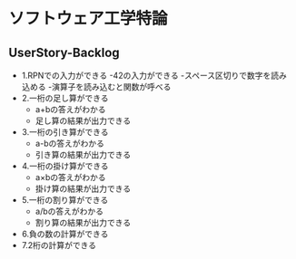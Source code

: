# ソフトウェア工学特論

## UserStory-Backlog

- 1.RPNでの入力ができる
  -42の入力ができる
  -スペース区切りで数字を読み込める
  -演算子を読み込むと関数が呼べる
- 2.一桁の足し算ができる
  - a+bの答えがわかる
  - 足し算の結果が出力できる
- 3.一桁の引き算ができる
  - a-bの答えがわかる
  - 引き算の結果が出力できる
- 4.一桁の掛け算ができる
  - a×bの答えがわかる
  - 掛け算の結果が出力できる
- 5.一桁の割り算ができる
  - a/bの答えがわかる
  - 割り算の結果が出力できる
- 6.負の数の計算ができる
- 7.2桁の計算ができる
